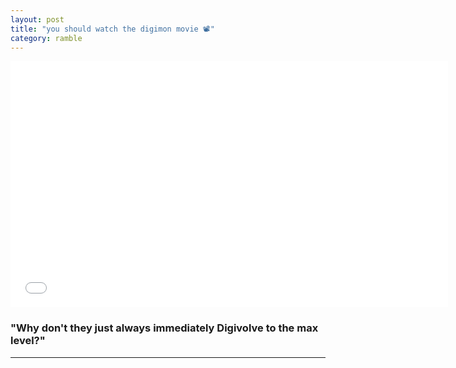```yaml
---
layout: post
title: "you should watch the digimon movie 📽"
category: ramble
---
```


<iframe width="700" height="394" src="//www.youtube.com/embed/iTwlf5u4c9g" frameborder="0" allowfullscreen="0"> </iframe>

### "Why don't they just always immediately Digivolve to the max level?"

---
